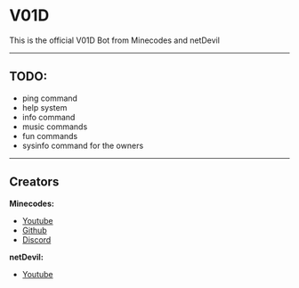 # V01D
This is the official V01D Bot from Minecodes and netDevil

----------

## TODO:
- ping command
- help system
- info command
- music commands
- fun commands
- sysinfo command for the owners

----------

## Creators

**Minecodes:**
- [Youtube](https://youtube.com/c/Minecodes)
- [Github](https://github.com/Minecodes)
- [Discord](https://discord.gg/279e8ZU)

**netDevil:**
- [Youtube](https://www.youtube.com/channel/UCTGTb6oM3E64zRcoUfCgJOg)

